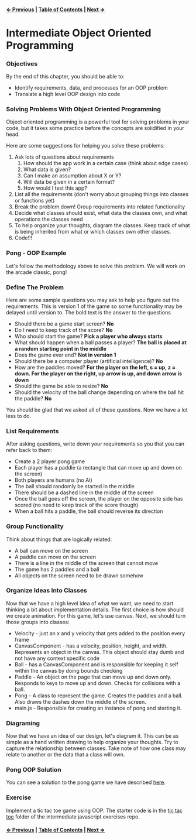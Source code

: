 #### [⇐ Previous](./09-prototypes.md) | [Table of Contents](./../readme.md) | [Next ⇒](./11-es2015.md)

# Intermediate Object Oriented Programming

### Objectives

By the end of this chapter, you should be able to:

* Identify requirements, data, and processes for an OOP problem
* Translate a high level OOP design into code

### Solving Problems With Object Oriented Programming

Object oriented programming is a powerful tool for solving problems in your code, but it takes some practice before the concepts are solidified in your head.

Here are some suggestions for helping you solve these problems:

1. Ask lots of questions about requirements
	1. How should the app work in a certain case (think about edge cases)
	2. What data is given?
	3. Can I make an assumption about X or Y?
	4. Will data be given in a certain format?
	5. How would I test this app?
2. List all the requirements (don't worry about grouping things into classes or functions yet)
3. Break the problem down! Group requirements into related functionality
4. Decide what classes should exist, what data the classes own, and what operations the classes need
5. To help organize your thoughts, diagram the classes. Keep track of what is being inherited from what or which classes own other classes.
6. Code!!!

### Pong - OOP Example

Let's follow the methodology above to solve this problem.  We will work on the arcade classic, pong!

### Define The Problem

Here are some sample questions you may ask to help you figure out the requirements.  This is version 1 of the game so some functionality may be delayed until version to.  The bold text is the answer to the questions

* Should there be a game start screen? __No__
* Do I need to keep track of the score? __No__
* Who should start the game? __Pick a player who always starts__
* What should happen when a ball passes a player?  __The ball is placed at a random starting point in the middle__
* Does the game ever end? __Not in version 1__
* Should there be a computer player (artificial intelligence)? __No__
* How are the paddles moved?  __For the player on the left, s = up, z = down.  For the player on the right, up arrow is up, and down arrow is down__
* Should the game be able to resize? __No__
* Should the velocity of the ball change depending on where the ball hit the paddle?  __No__

You should be glad that we asked all of these questions.  Now we have a lot less to do.


### List Requirements

After asking questions, write down your requirements so you that you can refer back to them:

* Create a 2 player pong game
* Each player has a paddle (a rectangle that can move up and down on the screen)
* Both players are humans (no AI)
* The ball should randomly be started in the middle
* There should be a dashed line in the middle of the screen
* Once the ball goes off the screen, the player on the opposite side has scored (no need to keep track of the score though)
* When a ball hits a paddle, the ball should reverse its direction

### Group Functionality

Think about things that are logically related:

* A ball can move on the screen
* A paddle can move on the screen
* There is a line in the middle of the screen that cannot move
* The game has 2 paddles and a ball
* All objects on the screen need to be drawn somehow

### Organize Ideas Into Classes

Now that we have a high level idea of what we want, we need to start thinking a bit about implementation details.  The first choice is how should we create animation.  For this game, let's use canvas.  Next, we should turn those groups into classes:

* Velocity - just an x and y velocity that gets added to the position every frame
* CanvasComponent - has a velocity, position, height, and width.  Represents an object in the canvas.  This object should stay dumb and not have any context specific code
* Ball - has a CanvasComponent and is responsible for keeping it self within the canvas by doing bounds checking
* Paddle - An object on the page that can move up and down only.  Responds to keys to move up and down.  Checks for collisions with a ball.
* Pong - A class to represent the game.  Creates the paddles and a ball.  Also draws the dashes down the middle of the screen.
* main.js - Responsible for creating an instance of pong and starting it.



### Diagraming

Now that we have an idea of our design, let's diagram it.  This can be as simple as a hand written drawing to help organize your thoughts.  Try to capture the relationship between classes.  Take note of how one class may relate to another or the data that a class will own.

### Pong OOP Solution

You can see a solution to the pong game we have described [here](https://github.com/rithmschool/intermediate_javascript_exercises/blob/master/intermediate_oop/pong).


### Exercise

Implement a tic tac toe game using OOP.  The starter code is in the  [tic tac toe](https://github.com/rithmschool/intermediate_js_exercises/tree/master/intermediate_oop/tic_tac_toe) folder of the intermediate javascript exercises repo.


#### [⇐ Previous](./09-prototypes.md) | [Table of Contents](./../readme.md) | [Next ⇒](./11-es2015.md)
